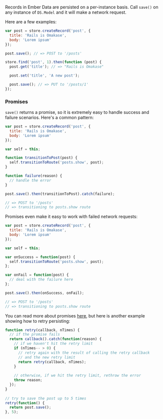 Records in Ember Data are persisted on a per-instance basis.
Call `save()` on any instance of `DS.Model` and it will make a network request.

Here are a few examples:

```javascript
var post = store.createRecord('post', {
  title: 'Rails is Omakase',
  body: 'Lorem ipsum'
});

post.save(); // => POST to '/posts'
```

```javascript
store.find('post', 1).then(function (post) {
  post.get('title'); // => "Rails is Omakase"

  post.set('title', 'A new post');

  post.save(); // => PUT to '/posts/1'
});
```

### Promises

`save()` returns a promise, so it is extremely easy to handle success and failure scenarios.
 Here's a common pattern:

```javascript
var post = store.createRecord('post', {
  title: 'Rails is Omakase',
  body: 'Lorem ipsum'
});

var self = this;

function transitionToPost(post) {
  self.transitionToRoute('posts.show', post);
}

function failure(reason) {
  // handle the error
}

post.save().then(transitionToPost).catch(failure);

// => POST to '/posts'
// => transitioning to posts.show route
```

Promises even make it easy to work with failed network requests:

```javascript
var post = store.createRecord('post', {
  title: 'Rails is Omakase',
  body: 'Lorem ipsum'
});

var self = this;

var onSuccess = function(post) {
  self.transitionToRoute('posts.show', post);
};

var onFail = function(post) {
  // deal with the failure here
};

post.save().then(onSuccess, onFail);

// => POST to '/posts'
// => transitioning to posts.show route
```

You can read more about promises [here](https://github.com/tildeio/rsvp.js), but here is another
example showing how to retry persisting:

```javascript
function retry(callback, nTimes) {
  // if the promise fails
  return callback().catch(function(reason) {
    // if we haven't hit the retry limit
    if (nTimes-- > 0) {
      // retry again with the result of calling the retry callback
      // and the new retry limit
      return retry(callback, nTimes);
    }
 
    // otherwise, if we hit the retry limit, rethrow the error
    throw reason;
  });
}
 
// try to save the post up to 5 times
retry(function() {
  return post.save();
}, 5);
```

<!-- eof - needed for pages that end in a code block  -->

